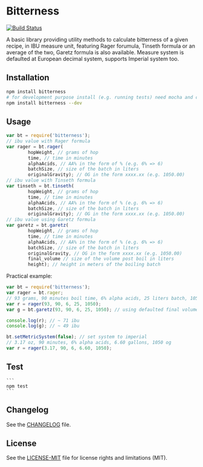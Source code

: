 Bitterness
==========
[![Build Status](https://travis-ci.org/codepr/bitterness.svg?branch=master)](https://travis-ci.org/codepr/bitterness)

A basic library providing utility methods to calculate bitterness of a given recipe, in IBU measure unit, featuring Rager forumula, Tinseth formula or an average of the two, Garetz formula is also available. Measure system is defaulted at European decimal system, supports Imperial system too.

## Installation
```sh
npm install bitterness
# for development purpose install (e.g. running tests) need mocha and chai
npm install bitterness --dev
```
## Usage
```js
var bt = require('bitterness');
// ibu value with Rager formula
var rager = bt.rager(
		hopWeight, // grams of hop
		time, // time in minutes
		alphaAcids, // AA% in the form of % (e.g. 6% => 6)
		batchSize, // size of the batch in liters
		originalGravity); // OG in the form xxxx.xx (e.g. 1050.00)
// ibu value with Tinseth formula
var tinseth = bt.tinseth(
		hopWeight, // grams of hop
		time, // time in minutes
		alphaAcids, // AA% in the form of % (e.g. 6% => 6)
		batchSize, // size of the batch in liters
		originalGravity); // OG in the form xxxx.xx (e.g. 1050.00)
// ibu value using Garetz formula
var garetz = bt.garetz(
		hopWeight, // grams of hop
		time, // time in minutes
		alphaAcids, // AA% in the form of % (e.g. 6% => 6)
		batchSize, // size of the batch in liters
		originalGravity, // OG in the form xxxx.xx (e.g. 1050.00)
		final_volume // size of the volume post boil in liters
		height); // height in meters of the boiling batch

```
Practical example:
```js
var bt = require('bitterness');
var rager = bt.rager;
// 93 grams, 90 minutes boil time, 6% alpha acids, 25 liters batch, 1050 og
var r = rager(93, 90, 6, 25, 1050);
var g = bt.garetz(93, 90, 6, 25, 1050); // using defaulted final volume = (batch size - 10%) and height = 0

console.log(r); // ~ 71 ibu
console.log(g); // ~ 49 ibu

bt.setMetricSystem(false); // set system to imperial
// 3.17 oz, 90 minutes, 6% alpha acids, 6.60 gallons, 1050 og
var r = rager(3.17, 90, 6, 6.60, 1050);

```

## Test
	```
	npm test
	```
## Changelog

See the [CHANGELOG](CHANGELOG.md) file.

## License

See the [LICENSE-MIT](LICENSE-MIT) file for license rights and limitations (MIT).
